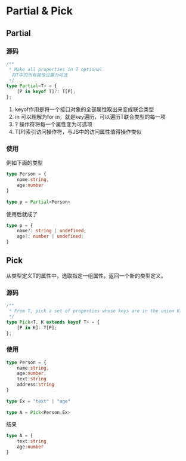 # Partial & Pick

## Partial

### 源码

```ts
/**
 * Make all properties in T optional
  将T中的所有属性设置为可选
 */
type Partial<T> = {
    [P in keyof T]?: T[P];
};
```

1. keyof作用是将一个接口对象的全部属性取出来变成联合类型
2. in 可以理解为for in，就是key遍历，可以遍历T联合类型的每一项
3. ? 操作符将每一个属性变为可选项
4. T[P]索引访问操作符，与JS中的访问属性值得操作类似

### 使用

例如下面的类型

```ts
type Person = {
    name:string,
    age:number
}
 
type p = Partial<Person>
```

使用后就成了

```ts
type p = {
    name?: string | undefined;
    age?: number | undefined;
}
```

## Pick

从类型定义T的属性中，选取指定一组属性，返回一个新的类型定义。

### 源码

```ts
/**
 * From T, pick a set of properties whose keys are in the union K
 */
type Pick<T, K extends keyof T> = {
    [P in K]: T[P];
};
```

### 使用

```ts
type Person = {
    name:string,
    age:number,
    text:string
    address:string
}
 
type Ex = "text" | "age"
 
type A = Pick<Person,Ex>
```

结果

```ts
type A = {
    text:string
    age:number
}
```

